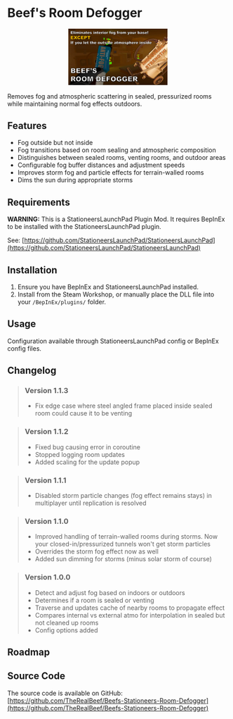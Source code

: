 # Beef's Room Defogger

<p align="center" width="100%">
<img alt="Room Defogger Logo" src="./About/thumb.png" width="45%" />
</p>

Removes fog and atmospheric scattering in sealed, pressurized rooms while maintaining normal fog effects outdoors.

## Features

- Fog outside but not inside
- Fog transitions based on room sealing and atmospheric composition
- Distinguishes between sealed rooms, venting rooms, and outdoor areas
- Configurable fog buffer distances and adjustment speeds
- Improves storm fog and particle effects for terrain-walled rooms
- Dims the sun during appropriate storms

## Requirements

**WARNING:** This is a StationeersLaunchPad Plugin Mod. It requires BepInEx to be installed with the StationeersLaunchPad plugin.

See: [https://github.com/StationeersLaunchPad/StationeersLaunchPad](https://github.com/StationeersLaunchPad/StationeersLaunchPad)

## Installation

1. Ensure you have BepInEx and StationeersLaunchPad installed.
2. Install from the Steam Workshop, or manually place the DLL file into your `/BepInEx/plugins/` folder.

## Usage

Configuration available through StationeersLaunchPad config or BepInEx config files.

## Changelog

>### Version 1.1.3
> - Fix edge case where steel angled frame placed inside sealed room could cause it to be venting

>### Version 1.1.2
> - Fixed bug causing error in coroutine
> - Stopped logging room updates
> - Added scaling for the update popup

>### Version 1.1.1
> - Disabled storm particle changes (fog effect remains stays) in multiplayer until replication is resolved

>### Version 1.1.0
>- Improved handling of terrain-walled rooms during storms. Now your closed-in/pressurized tunnels won't get storm particles
>- Overrides the storm fog effect now as well
>- Added sun dimming for storms (minus solar storm of course)

>### Version 1.0.0
>- Detect and adjust fog based on indoors or outdoors
>- Determines if a room is sealed or venting
>- Traverse and updates cache of nearby rooms to propagate effect
>- Compares internal vs external atmo for interpolation in sealed but not cleaned up rooms
>- Config options added

## Roadmap

## Source Code

The source code is available on GitHub:
[https://github.com/TheRealBeef/Beefs-Stationeers-Room-Defogger](https://github.com/TheRealBeef/Beefs-Stationeers-Room-Defogger)